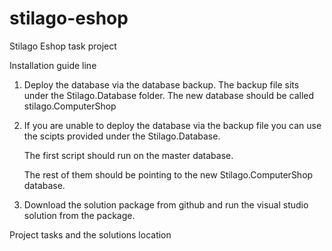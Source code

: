 # stilago-eshop
Stilago Eshop task project

Installation guide line

1.  Deploy the database via the database backup.
    The backup file sits under the Stilago.Database folder. The new database should be called stilago.ComputerShop
  
2.  If you are unable to deploy the database via the backup file you can use the scipts provided 
    under the Stilago.Database.
  
    The first script should run on the master database. 
    
    The rest of them should be pointing to the new Stilago.ComputerShop database.

3.  Download the solution package from github and run the visual studio solution from the package.

Project tasks and the solutions location


